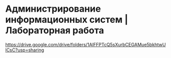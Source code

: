 # Администрирование информационных систем | Лабораторная работа

https://drive.google.com/drive/folders/1AlFFPTcQ5sXurbCEGAMue5bkhtwUlCsC?usp=sharing
